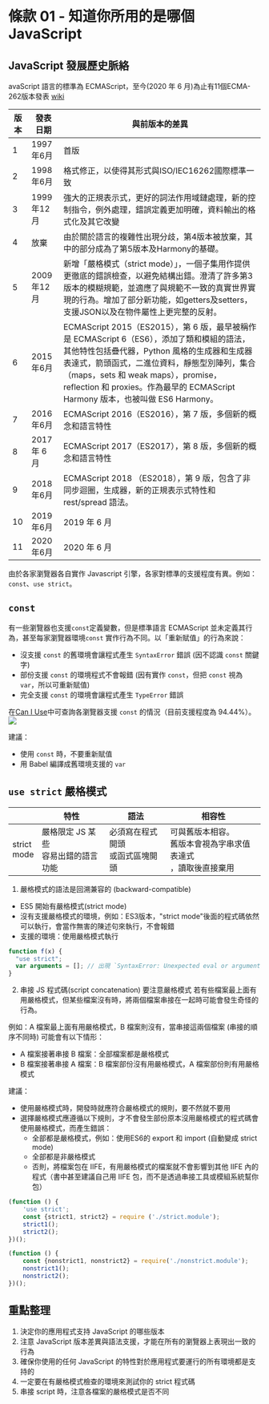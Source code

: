 # 條款 01 - 知道你所用的是哪個 JavaScript

## JavaScript 發展歷史脈絡

avaScript 語言的標準為 ECMAScript，至今(2020 年 6 月)為止有11個ECMA-262版本發表 [wiki](https://zh.wikipedia.org/wiki/ECMAScript)

|版本|發表日期|與前版本的差異|
|-|-|-|
|1|1997年6月|首版|
|2|1998年6月|格式修正，以使得其形式與ISO/IEC16262國際標準一致|
|3|1999年12月|強大的正規表示式，更好的詞法作用域鏈處理，新的控制指令，例外處理，錯誤定義更加明確，資料輸出的格式化及其它改變|
|4|放棄|由於關於語言的複雜性出現分歧，第4版本被放棄，其中的部分成為了第5版本及Harmony的基礎。|
|5|2009年12月|新增「嚴格模式（strict mode）」，一個子集用作提供更徹底的錯誤檢查，以避免結構出錯。澄清了許多第3版本的模糊規範，並適應了與規範不一致的真實世界實現的行為。增加了部分新功能，如getters及setters，支援JSON以及在物件屬性上更完整的反射。
|6|2015年6月|ECMAScript 2015（ES2015），第 6 版，最早被稱作是 ECMAScript 6（ES6），添加了類和模組的語法，其他特性包括疊代器，Python 風格的生成器和生成器表達式，箭頭函式，二進位資料，靜態型別陣列，集合（maps，sets 和 weak maps），promise，reflection 和 proxies。作為最早的 ECMAScript Harmony 版本，也被叫做 ES6 Harmony。|
|7|2016年6月|ECMAScript 2016（ES2016），第 7 版，多個新的概念和語言特性|
|8| 2017 年 6 月  | ECMAScript 2017（ES2017），第 8 版，多個新的概念和語言特性|
|9|2018年6月|ECMAScript 2018 （ES2018），第 9 版，包含了非同步迴圈，生成器，新的正規表示式特性和 rest/spread 語法。|
|10|2019年6月|2019 年 6 月  | ECMAScript 2019 （ES2019），第 10 版|
|11|2020年6月| 2020 年 6 月  | ECMAScript 2020 （ES2020），第 11 版 |

由於各家瀏覽器各自實作 Javascript 引擎，各家對標準的支援程度有異。例如： `const`、`use strict`。

## `const`

有一些瀏覽器也支援`const`定義變數，但是標準語言 ECMAScript 並未定義其行為，甚至每家瀏覽器環境`const` 實作行為不同。以「重新賦值」的行為來說：

- 沒支援 `const` 的舊環境會讓程式產生 `SyntaxError` 錯誤 (因不認識 `const` 關鍵字)
- 部份支援 `const` 的環境程式不會報錯 (因有實作 `const`，但把 `const` 視為 `var`，所以可重新賦值)
- 完全支援 `const` 的環境會讓程式產生 `TypeError` 錯誤

在[Can I Use](https://caniuse.com/#search=const)中可查詢各瀏覽器支援 `const` 的情況（目前支援程度為 94.44%）。
![](https://i.imgur.com/NZoeUP6.png)

建議：
- 使用 `const` 時，不要重新賦值
- 用 Babel 編譯成舊環境支援的 `var`

## `use strict`  嚴格模式

||特性|語法|相容性|
|---|---|---|---|
|strict<br>mode|嚴格限定 JS 某些<br>容易出錯的語言功能|必須寫在程式開頭<br>或函式區塊開頭|可與舊版本相容。<br>舊版本會視為字串求值表達式<br>，讀取後直接棄用|

1. 嚴格模式的語法是回溯兼容的 (backward-compatible) 
- ES5 開始有嚴格模式(strict mode)
- 沒有支援嚴格模式的環境，例如：ES3版本，"strict mode"後面的程式碼依然可以執行，會當作無害的陳述句來執行，不會報錯
- 支援的環境：使用嚴格模式執行

```javascript
function f(x) {
  "use strict";
  var arguments = []; // 出現 `SyntaxError: Unexpected eval or arguments in strict mode` 錯誤
}
```

2. 串接 JS 程式碼(script concatenation) 要注意嚴格模式
若有些檔案最上面有用嚴格模式，但某些檔案沒有時，將兩個檔案串接在一起時可能會發生奇怪的行為。

例如：A 檔案最上面有用嚴格模式，B 檔案則沒有，當串接這兩個檔案 (串接的順序不同時) 可能會有以下情形：
- A 檔案接著串接 B 檔案：全部檔案都是嚴格模式
- B 檔案接著串接 A 檔案：B 檔案部份沒有用嚴格模式，A 檔案部份則有用嚴格模式

建議：
- 使用嚴格模式時，開發時就應符合嚴格模式的規則，要不然就不要用
- 選擇嚴格模式應遵循以下規則，才不會發生部份原本沒用嚴格模式的程式碼會使用嚴格模式，而產生錯誤：
  - 全部都是嚴格模式，例如：使用ES6的 export 和 import (自動變成 strict mode)
  - 全部都是非嚴格模式
  - 否則，將檔案包在 IIFE，有用嚴格模式的檔案就不會影響到其他 IIFE 內的程式（書中甚至建議自己用 IIFE 包，而不是透過串接工具或模組系統幫你包）
```javascript
(function () {
    'use strict';
    const {strict1, strict2} = require ('./strict.module');
    strict1();
    strict2();
})();

(function () {
    const {nonstrict1, nonstrict2} = require('./nonstrict.module');
    nonstrict1();
    nonstrict2();
})();
```


## 重點整理
1. 決定你的應用程式支持 JavaScript 的哪些版本
2. 注意 JavaScript 版本差異與語法支援，才能在所有的瀏覽器上表現出一致的行為
3. 確保你使用的任何 JavaScript 的特性對於應用程式要運行的所有環境都是支持的
4. 一定要在有嚴格模式檢查的環境來測試你的 strict 程式碼
5. 串接 script 時，注意各檔案的嚴格模式是否不同



